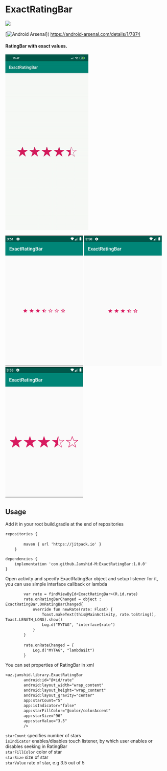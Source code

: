 # ExactRatingBar
[![](https://jitpack.io/v/Jamshid-M/ExactRatingBar.svg)](https://jitpack.io/#Jamshid-M/ExactRatingBar)

[![Android Arsenal](https://img.shields.io/badge/Android%20Arsenal-ExactRatingBar-green.svg?style=flat)]( https://android-arsenal.com/details/1/7874 

#### RatingBar with exact values. </br>
<img src="https://github.com/Jamshid-M/ExactRatingBar/blob/master/sources/example.gif" height="550">

<img src="https://github.com/Jamshid-M/ExactRatingBar/blob/master/sources/7_stars.png" height="408" width="243"> <img src="https://github.com/Jamshid-M/ExactRatingBar/blob/master/sources/size_32.png" height="408" width="243"> <img src="https://github.com/Jamshid-M/ExactRatingBar/blob/master/sources/size_96.png" height="408" width="243">
## Usage

Add it in your root build.gradle at the end of repositories
```
repositories {

        maven { url 'https://jitpack.io' }
    }
```

```
dependencies {
	implementation 'com.github.Jamshid-M:ExactRatingBar:1.0.0'
}
```

Open activity and specify ExactRatingBar object and setup listener for it, you can use simple interface callback or lambda

```
        var rate = findViewById<ExactRatingBar>(R.id.rate)
        rate.onRatingBarChanged = object : ExactRatingBar.OnRatingBarChanged{
            override fun newRate(rate: Float) {
                Toast.makeText(this@MainActivity, rate.toString(), Toast.LENGTH_LONG).show()
                Log.d("MYTAG", "interface$rate")
            }
        }

        rate.onRateChanged = {
            Log.d("MYTAG", "lambda$it")
        }
```


You can set properties of RatingBar in xml
```
<uz.jamshid.library.ExactRatingBar
        android:id="@+id/rate"
        android:layout_width="wrap_content"
        android:layout_height="wrap_content"
        android:layout_gravity="center"
        app:starCount="5"
        app:isIndicator="false"
        app:starFillColor="@color/colorAccent"
        app:starSize="96"
        app:starValue="3.5"
        />
```

```starCount``` specifies number of stars </br>
```isIndicator``` enables/disables touch listener, by which user enables or disables seeking in RatingBar</br>
```starFillColor``` color of star</br>
```starSize``` size of star</br>
```starValue``` rate of star, e.g 3.5 out of 5</br>
